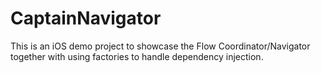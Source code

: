 # CaptainNavigator

This is an iOS demo project to showcase the Flow Coordinator/Navigator together with using factories to handle dependency injection.
